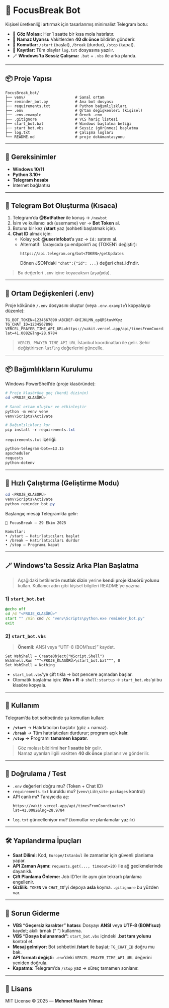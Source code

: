 # 💠 FocusBreak Bot

Kişisel üretkenliği artırmak için tasarlanmış minimalist Telegram botu:
- 👀 **Göz Molası:** Her 1 saatte bir kısa mola hatırlatır.
- 🕌 **Namaz Uyarısı:** Vakitlerden **40 dk önce** bildirim gönderir.
- 💬 **Komutlar:** `/start` (başlat), `/break` (durdur), `/stop` (kapat).
- 💾 **Kayıtlar:** Tüm olaylar `log.txt` dosyasına yazılır.
- 🪄 **Windows’ta Sessiz Çalışma:** `.bat` + `.vbs` ile arka planda.

---

## 📦 Proje Yapısı

```
FocusBreak_bot/
├── venv/                      # Sanal ortam
├── reminder_bot.py            # Ana bot dosyası
├── requirements.txt           # Python bağımlılıkları
├── .env                       # Ortam değişkenleri (kişisel)
├── .env.example               # Örnek .env
├── .gitignore                 # VCS hariç listesi
├── start_bot.bat              # Windows başlatma betiği
├── start_bot.vbs              # Sessiz (görünmez) başlatma
├── log.txt                    # Çalışma logları
└── README.md                  # proje dokümantasyonu
```

---

## 🧰 Gereksinimler

- **Windows 10/11**
- **Python 3.10+**
- **Telegram hesabı**
- İnternet bağlantısı

---

## 🤖 Telegram Bot Oluşturma (Kısaca)

1. Telegram’da **@BotFather** ile konuş → `/newbot`
2. İsim ve kullanıcı adı (username) ver → **Bot Token** al.
3. Botuna bir kez **/start** yaz (sohbeti başlatmak için).
4. **Chat ID** almak için:
   - Kolay yol: **@userinfobot**’a yaz → `Id:` satırını al.
   - Alternatif: Tarayıcıda şu endpoint’i aç (TOKEN’i değiştir):
     ```
     https://api.telegram.org/bot<TOKEN>/getUpdates
     ```
     Dönen JSON’daki `"chat":{"id": ...}` değeri chat_id’ndir.

> Bu değerleri `.env` içine koyacaksın (aşağıda).

---

## 🔐 Ortam Değişkenleri (.env)

Proje kökünde `/.env` dosyasını oluştur (veya `.env.example`’ı kopyalayıp düzenle):

```env
TG_BOT_TOKEN=1234567890:ABCDEF-GHIJKLMN_opQRStuvWXyz
TG_CHAT_ID=1234567890
VERCEL_PRAYER_TIME_API_URL=https://vakit.vercel.app/api/timesFromCoordinates?lat=41.0082&lng=28.9784
```

> `VERCEL_PRAYER_TIME_API_URL` İstanbul koordinatları ile gelir. Şehir değiştirirsen `lat`/`lng` değerlerini güncelle.

---

## 📦 Bağımlılıkların Kurulumu

Windows PowerShell’de (proje klasöründe):

```powershell
# Proje klasörüne geç (kendi dizinin)
cd <PROJE_KLASÖRÜ>

# Sanal ortam oluştur ve etkinleştir
python -m venv venv
venv\Scripts\Activate

# Bağımlılıkları kur
pip install -r requirements.txt
```

`requirements.txt` içeriği:

```txt
python-telegram-bot==13.15
apscheduler
requests
python-dotenv
```

---

## 🚀 Hızlı Çalıştırma (Geliştirme Modu)

```powershell
cd <PROJE_KLASÖRÜ>
venv\Scripts\Activate
python reminder_bot.py
```

Başlangıç mesajı Telegram’da gelir:

```
💠 FocusBreak — 29 Ekim 2025

Komutlar:
• /start — Hatırlatıcıları başlat
• /break — Hatırlatıcıları durdur
• /stop — Programı kapat
```

---

## 🪄 Windows’ta Sessiz Arka Plan Başlatma

> Aşağıdaki betiklerde **mutlak dizin** yerine **kendi proje klasörü yolunu** kullan. Kullanıcı adın gibi kişisel bilgileri README’ye yazma.

### 1) `start_bot.bat`

```bat
@echo off
cd /d "<PROJE_KLASÖRÜ>"
start "" /min cmd /c "venv\Scripts\python.exe reminder_bot.py"
exit
```

### 2) `start_bot.vbs`

> **Önemli:** ANSI veya “UTF-8 (BOM’suz)” kaydet.

```vbscript
Set WshShell = CreateObject("WScript.Shell")
WshShell.Run """<PROJE_KLASÖRÜ>\start_bot.bat""", 0
Set WshShell = Nothing
```

- `start_bot.vbs`’ye çift tıkla → bot pencere açmadan başlar.
- Otomatik başlatma için: **Win + R →** `shell:startup` → `start_bot.vbs`’yi bu klasöre kopyala.

---

## 🧭 Kullanım

Telegram’da bot sohbetinde şu komutları kullan:

- **`/start`** → Hatırlatıcıları başlatır (göz + namaz).
- **`/break`** → Tüm hatırlatıcıları durdurur; program açık kalır.
- **`/stop`** → Programı **tamamen kapatır**.

> Göz molası bildirimi **her 1 saatte bir** gelir.  
> Namaz uyarıları ilgili vakitten **40 dk önce** planlanır ve gönderilir.

---

## 🧪 Doğrulama / Test

- `.env` değerleri doğru mu? (Token + Chat ID)
- `requirements.txt` kuruldu mu? (`venv\Lib\site-packages` kontrol)
- API canlı mı? Tarayıcıda aç:
  ```
  https://vakit.vercel.app/api/timesFromCoordinates?lat=41.0082&lng=28.9784
  ```
- `log.txt` güncelleniyor mu? (komutlar ve planlamalar yazılır)

---

## 🛠 Yapılandırma İpuçları

- **Saat Dilimi:** Kod, `Europe/Istanbul` ile zamanlar için güvenli planlama yapar.
- **API Zaman Aşımı:** `requests.get(..., timeout=20)` ile ağ gecikmelerinde dayanıklı.
- **Çift Planlama Önleme:** Job ID’ler ile aynı gün tekrarlı planlama engellenir.
- **Gizlilik:** `TOKEN` ve `CHAT_ID`’yi depoya **asla** koyma. `.gitignore` bu yüzden var.

---

## 🧯 Sorun Giderme

- **VBS “Geçersiz karakter” hatası:** Dosyayı **ANSI** veya **UTF-8 (BOM’suz)** kaydet; akıllı tırnak (“ ”) kullanma.
- **VBS “Dosya bulunamadı”:** `start_bot.vbs` içindeki **.bat tam yolunu** kontrol et.
- **Mesaj gelmiyor:** Bot sohbetini **/start** ile başlat; `TG_CHAT_ID` doğru mu bak.
- **API formatı değişti:** `.env`’deki `VERCEL_PRAYER_TIME_API_URL` değerini yeniden doğrula.
- **Kapatma:** Telegram’da `/stop` yaz → süreç tamamen sonlanır.

---

## 📜 Lisans

MIT License © 2025 — **Mehmet Nasim Yılmaz**
